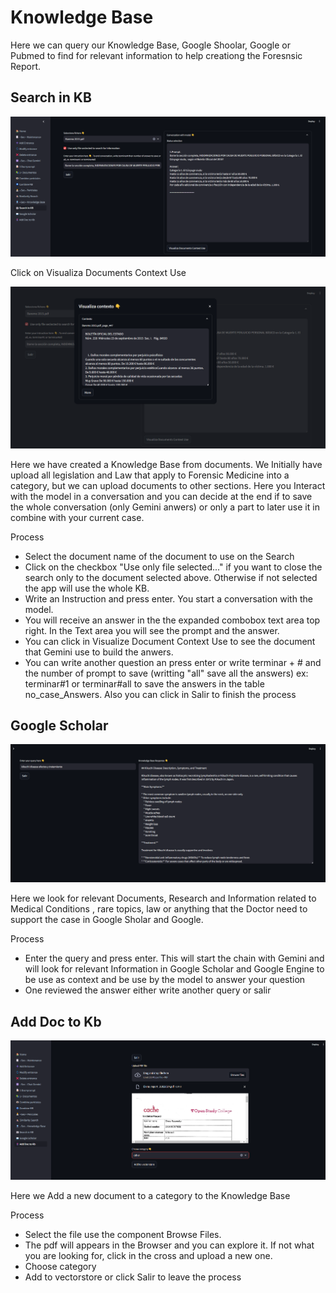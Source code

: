 # Knowledge Base
 Here we can query our Knowledge Base, Google Shoolar, Google or Pubmed to find for relevant information to help creationg the Foresnsic Report.

## Search in KB 

![alt text](images/kb1.png)

Click on Visualiza Documents Context Use

![alt text](images/kb2.png)

Here we have created a Knowledge Base from documents. We Initially have upload all legislation and Law that apply to Forensic Medicine into a category, but we can upload documents to other sections. Here you Interact with the model in a conversation and you can decide at the end if to save the whole conversation (only Gemini anwers) or only a part to later use it in combine with your current case.

Process

- Select the document name of the document to use on the Search
- Click on the checkbox "Use only file selected..." if you want to close the search only to the document selected above. Otherwise if not selected the app will use the whole KB.
- Write an Instruction and press enter. You start a conversation with the model.
- You will receive an answer in the the expanded combobox text area top right. In the Text area you will see the prompt and the answer.
- You can click in Visualize Document Context Use to see the document that Gemini use to build the anwers.
- You can write another question an press enter or write terminar + # and the number of prompt to save (writting "all" save all the answers) ex: terminar#1 or terminar#all to save the answers in the table no_case_Answers. Also you can click in Salir to finish the process 

## Google Scholar 

![alt text](images/gs.png)

Here we look for relevant Documents, Research and Information related to Medical Conditions , rare topics, law or anything that the Doctor need to support the case in Google Sholar and Google.

Process

- Enter the query and press enter. This will start the chain with Gemini and will look for relevant Information in Google Scholar and Google Engine to be use as context and be use by the model to answer your question
- One reviewed the answer either write another query or salir

##  Add Doc to Kb

![alt text](images/addkb.png)

Here we Add a new document to a category to the Knowledge Base

Process

- Select the file use the component Browse Files.
- The pdf will appears in the Browser and you can explore it. If not what you are looking for, click in the cross and upload a new one.
- Choose category
- Add to vectorstore or click Salir to leave the process